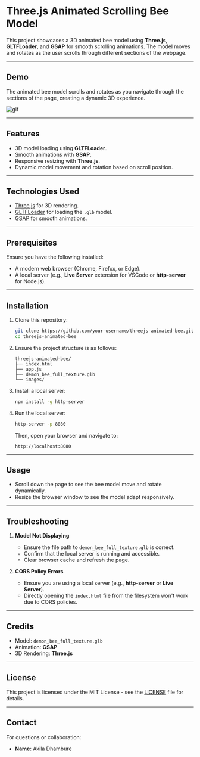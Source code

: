 # Three.js Animated Scrolling Bee Model  
This project showcases a 3D animated bee model using **Three.js**, **GLTFLoader**, and **GSAP** for smooth scrolling animations. The model moves and rotates as the user scrolls through different sections of the webpage.  

---

## Demo  
The animated bee model scrolls and rotates as you navigate through the sections of the page, creating a dynamic 3D experience.  

![gif](https://github.com/user-attachments/assets/141edd6a-17e6-40cc-bf36-e59d6e376025)

---

## Features  
- 3D model loading using **GLTFLoader**.  
- Smooth animations with **GSAP**.  
- Responsive resizing with **Three.js**.  
- Dynamic model movement and rotation based on scroll position.  

---

## Technologies Used  
- [Three.js](https://threejs.org/) for 3D rendering.  
- [GLTFLoader](https://threejs.org/docs/#examples/en/loaders/GLTFLoader) for loading the `.glb` model.  
- [GSAP](https://greensock.com/gsap/) for smooth animations.  

---

## Prerequisites  
Ensure you have the following installed:  
- A modern web browser (Chrome, Firefox, or Edge).  
- A local server (e.g., **Live Server** extension for VSCode or **http-server** for Node.js).  

---

## Installation  
1. Clone this repository:  
    ```bash
    git clone https://github.com/your-username/threejs-animated-bee.git
    cd threejs-animated-bee
    ```

2. Ensure the project structure is as follows:
    ```
    threejs-animated-bee/
    ├── index.html
    ├── app.js
    ├── demon_bee_full_texture.glb
    └── images/
    ```

3. Install a local server:  
    ```bash
    npm install -g http-server
    ```

4. Run the local server:  
    ```bash
    http-server -p 8080
    ```
    Then, open your browser and navigate to:  
    ```
    http://localhost:8080
    ```

---

## Usage  
- Scroll down the page to see the bee model move and rotate dynamically.  
- Resize the browser window to see the model adapt responsively.  

---

## Troubleshooting  
1. **Model Not Displaying**  
    - Ensure the file path to `demon_bee_full_texture.glb` is correct.  
    - Confirm that the local server is running and accessible.  
    - Clear browser cache and refresh the page.  

2. **CORS Policy Errors**  
    - Ensure you are using a local server (e.g., **http-server** or **Live Server**).  
    - Directly opening the `index.html` file from the filesystem won't work due to CORS policies.  

---

## Credits  
- Model: `demon_bee_full_texture.glb`  
- Animation: **GSAP**  
- 3D Rendering: **Three.js**  

---

## License  
This project is licensed under the MIT License - see the [LICENSE](LICENSE) file for details.  

---

## Contact  
For questions or collaboration:  
- **Name**: Akila Dhambure
